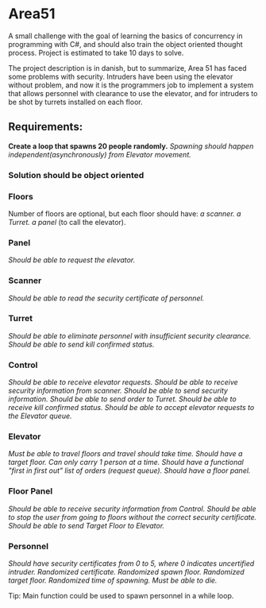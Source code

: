 # Area51
A small challenge with the goal of learning the basics of concurrency in programming with C#, and should also train the object oriented thought process.
Project is estimated to take 10 days to solve. 

The project description is in danish, but to summarize, Area 51 has faced some problems with security. 
Intruders have been using the elevator without problem, and now it is the programmers job to implement a system that allows personnel with clearance to use the elevator, and for intruders to be shot by turrets installed on each floor.

## Requirements:
**Create a loop that spawns 20 people randomly.**
*Spawning should happen independent(asynchronously) from Elevator movement.*

### Solution should be object oriented

### Floors
Number of floors are optional, but each floor should have:
*a scanner.*
*a Turret.*
*a panel* (to call the elevator).

### Panel
*Should be able to request the elevator.*

### Scanner
*Should be able to read the security certificate of personnel.*

### Turret
*Should be able to eliminate personnel with insufficient security clearance.*
*Should be able to send kill confirmed status.*

### Control
*Should be able to receive elevator requests.*
*Should be able to receive security information from scanner.*
*Should be able to send security information.*
*Should be able to send order to Turret.*
*Should be able to receive kill confirmed status.*
*Should be able to accept elevator requests to the Elevator queue.*

### Elevator
*Must be able to travel floors and travel should take time.*
*Should have a target floor.*
*Can only carry 1 person at a time.*
*Should have a functional "first in first out" list of orders (request queue).*
*Should have a floor panel.*

### Floor Panel
*Should be able to receive security information from Control.
Should be able to stop the user from going to floors without the correct security certificate.
Should be able to send Target Floor to Elevator.*

### Personnel
*Should have security certificates from 0 to 5, where 0 indicates uncertified intruder.
Randomized certificate.
Randomized spawn floor.
Randomized target floor.
Randomized time of spawning.
Must be able to die.*

Tip:
Main function could be used to spawn personnel in a while loop.

